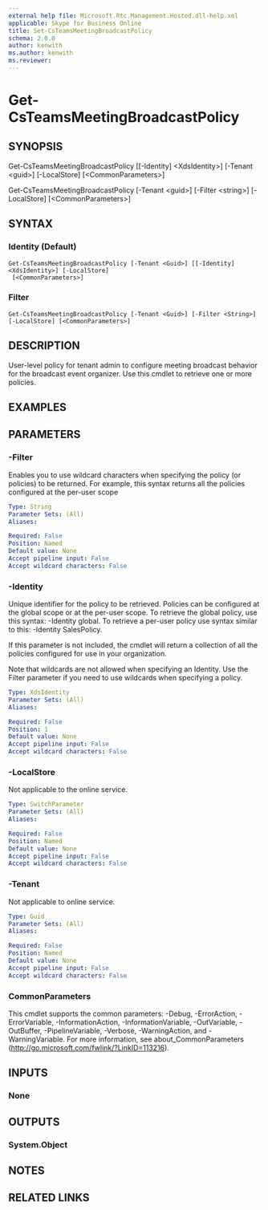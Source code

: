 ```yaml
---
external help file: Microsoft.Rtc.Management.Hosted.dll-help.xml
applicable: Skype for Business Online
title: Set-CsTeamsMeetingBroadcastPolicy
schema: 2.0.0
author: kenwith
ms.author: kenwith
ms.reviewer:
---
```



# Get-CsTeamsMeetingBroadcastPolicy

## SYNOPSIS
Get-CsTeamsMeetingBroadcastPolicy \[\[-Identity\] \<XdsIdentity\>\] \[-Tenant \<guid\>\] \[-LocalStore\] \[\<CommonParameters\>\]

Get-CsTeamsMeetingBroadcastPolicy \[-Tenant \<guid\>\] \[-Filter \<string\>\] \[-LocalStore\] \[\<CommonParameters\>\]

## SYNTAX

### Identity (Default)
```
Get-CsTeamsMeetingBroadcastPolicy [-Tenant <Guid>] [[-Identity] <XdsIdentity>] [-LocalStore]
 [<CommonParameters>]
```

### Filter
```
Get-CsTeamsMeetingBroadcastPolicy [-Tenant <Guid>] [-Filter <String>] [-LocalStore] [<CommonParameters>]
```

## DESCRIPTION
User-level policy for tenant admin to configure meeting broadcast behavior for the broadcast event organizer.  Use this cmdlet to retrieve one or more policies.

## EXAMPLES


## PARAMETERS

### -Filter
Enables you to use wildcard characters when specifying the policy (or policies) to be returned. For example, this syntax returns all the policies configured at the per-user scope

```yaml
Type: String
Parameter Sets: (All)
Aliases:

Required: False
Position: Named
Default value: None
Accept pipeline input: False
Accept wildcard characters: False
```

### -Identity
Unique identifier for the policy to be retrieved. Policies can be configured at the global scope or at the per-user scope. To retrieve the global policy, use this syntax: -Identity global. To retrieve a per-user policy use syntax similar to this: -Identity SalesPolicy.

If this parameter is not included, the cmdlet will return a collection of all the policies configured for use in your organization.

Note that wildcards are not allowed when specifying an Identity. Use the Filter parameter if you need to use wildcards when specifying a policy.

```yaml
Type: XdsIdentity
Parameter Sets: (All)
Aliases:

Required: False
Position: 1
Default value: None
Accept pipeline input: False
Accept wildcard characters: False
```

### -LocalStore
Not applicable to the online service.

```yaml
Type: SwitchParameter
Parameter Sets: (All)
Aliases:

Required: False
Position: Named
Default value: None
Accept pipeline input: False
Accept wildcard characters: False
```

### -Tenant
Not applicable to online service.

```yaml
Type: Guid
Parameter Sets: (All)
Aliases:

Required: False
Position: Named
Default value: None
Accept pipeline input: False
Accept wildcard characters: False
```

### CommonParameters
This cmdlet supports the common parameters: -Debug, -ErrorAction, -ErrorVariable, -InformationAction, -InformationVariable, -OutVariable, -OutBuffer, -PipelineVariable, -Verbose, -WarningAction, and -WarningVariable.
For more information, see about_CommonParameters (http://go.microsoft.com/fwlink/?LinkID=113216).

## INPUTS

### None
## OUTPUTS

### System.Object
## NOTES

## RELATED LINKS
